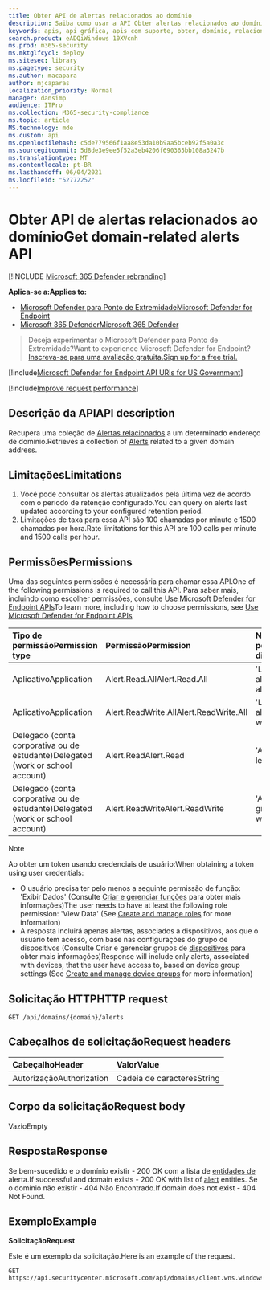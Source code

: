 ```yaml
---
title: Obter API de alertas relacionados ao domínio
description: Saiba como usar a API Obter alertas relacionados ao domínio para recuperar alertas relacionados a um determinado endereço de domínio no Microsoft Defender para Ponto de Extremidade.
keywords: apis, api gráfica, apis com suporte, obter, domínio, relacionados, alertas
search.product: eADQiWindows 10XVcnh
ms.prod: m365-security
ms.mktglfcycl: deploy
ms.sitesec: library
ms.pagetype: security
ms.author: macapara
author: mjcaparas
localization_priority: Normal
manager: dansimp
audience: ITPro
ms.collection: M365-security-compliance
ms.topic: article
MS.technology: mde
ms.custom: api
ms.openlocfilehash: c5de779566f1aa8e53da10b9aa5bceb92f5a0a3c
ms.sourcegitcommit: 5d8de3e9ee5f52a3eb4206f690365bb108a3247b
ms.translationtype: MT
ms.contentlocale: pt-BR
ms.lasthandoff: 06/04/2021
ms.locfileid: "52772252"
---
```

# <a name="get-domain-related-alerts-api"></a><span data-ttu-id="ae2ae-104">Obter API de alertas relacionados ao domínio</span><span class="sxs-lookup"><span data-stu-id="ae2ae-104">Get domain-related alerts API</span></span>

[!INCLUDE [Microsoft 365 Defender rebranding](../../includes/microsoft-defender.md)]

<span data-ttu-id="ae2ae-105">**Aplica-se a:**</span><span class="sxs-lookup"><span data-stu-id="ae2ae-105">**Applies to:**</span></span>
- [<span data-ttu-id="ae2ae-106">Microsoft Defender para Ponto de Extremidade</span><span class="sxs-lookup"><span data-stu-id="ae2ae-106">Microsoft Defender for Endpoint</span></span>](https://go.microsoft.com/fwlink/p/?linkid=2154037)
- [<span data-ttu-id="ae2ae-107">Microsoft 365 Defender</span><span class="sxs-lookup"><span data-stu-id="ae2ae-107">Microsoft 365 Defender</span></span>](https://go.microsoft.com/fwlink/?linkid=2118804)

> <span data-ttu-id="ae2ae-108">Deseja experimentar o Microsoft Defender para Ponto de Extremidade?</span><span class="sxs-lookup"><span data-stu-id="ae2ae-108">Want to experience Microsoft Defender for Endpoint?</span></span> [<span data-ttu-id="ae2ae-109">Inscreva-se para uma avaliação gratuita.</span><span class="sxs-lookup"><span data-stu-id="ae2ae-109">Sign up for a free trial.</span></span>](https://www.microsoft.com/microsoft-365/windows/microsoft-defender-atp?ocid=docs-wdatp-exposedapis-abovefoldlink) 

[!include[Microsoft Defender for Endpoint API URIs for US Government](../../includes/microsoft-defender-api-usgov.md)]

[!include[Improve request performance](../../includes/improve-request-performance.md)]


## <a name="api-description"></a><span data-ttu-id="ae2ae-110">Descrição da API</span><span class="sxs-lookup"><span data-stu-id="ae2ae-110">API description</span></span>
<span data-ttu-id="ae2ae-111">Recupera uma coleção de [Alertas relacionados](alerts.md) a um determinado endereço de domínio.</span><span class="sxs-lookup"><span data-stu-id="ae2ae-111">Retrieves a collection of [Alerts](alerts.md) related to a given domain address.</span></span>


## <a name="limitations"></a><span data-ttu-id="ae2ae-112">Limitações</span><span class="sxs-lookup"><span data-stu-id="ae2ae-112">Limitations</span></span>
1. <span data-ttu-id="ae2ae-113">Você pode consultar os alertas atualizados pela última vez de acordo com o período de retenção configurado.</span><span class="sxs-lookup"><span data-stu-id="ae2ae-113">You can query on alerts last updated according to your configured retention period.</span></span>
2. <span data-ttu-id="ae2ae-114">Limitações de taxa para essa API são 100 chamadas por minuto e 1500 chamadas por hora.</span><span class="sxs-lookup"><span data-stu-id="ae2ae-114">Rate limitations for this API are 100 calls per minute and 1500 calls per hour.</span></span>


## <a name="permissions"></a><span data-ttu-id="ae2ae-115">Permissões</span><span class="sxs-lookup"><span data-stu-id="ae2ae-115">Permissions</span></span>
<span data-ttu-id="ae2ae-116">Uma das seguintes permissões é necessária para chamar essa API.</span><span class="sxs-lookup"><span data-stu-id="ae2ae-116">One of the following permissions is required to call this API.</span></span> <span data-ttu-id="ae2ae-117">Para saber mais, incluindo como escolher permissões, consulte [Use Microsoft Defender for Endpoint APIs](apis-intro.md)</span><span class="sxs-lookup"><span data-stu-id="ae2ae-117">To learn more, including how to choose permissions, see [Use Microsoft Defender for Endpoint APIs](apis-intro.md)</span></span>

<span data-ttu-id="ae2ae-118">Tipo de permissão</span><span class="sxs-lookup"><span data-stu-id="ae2ae-118">Permission type</span></span> |   <span data-ttu-id="ae2ae-119">Permissão</span><span class="sxs-lookup"><span data-stu-id="ae2ae-119">Permission</span></span>  |   <span data-ttu-id="ae2ae-120">Nome de exibição de permissão</span><span class="sxs-lookup"><span data-stu-id="ae2ae-120">Permission display name</span></span>
:---|:---|:---
<span data-ttu-id="ae2ae-121">Aplicativo</span><span class="sxs-lookup"><span data-stu-id="ae2ae-121">Application</span></span> |   <span data-ttu-id="ae2ae-122">Alert.Read.All</span><span class="sxs-lookup"><span data-stu-id="ae2ae-122">Alert.Read.All</span></span> |    <span data-ttu-id="ae2ae-123">'Ler todos os alertas'</span><span class="sxs-lookup"><span data-stu-id="ae2ae-123">'Read all alerts'</span></span>
<span data-ttu-id="ae2ae-124">Aplicativo</span><span class="sxs-lookup"><span data-stu-id="ae2ae-124">Application</span></span> |   <span data-ttu-id="ae2ae-125">Alert.ReadWrite.All</span><span class="sxs-lookup"><span data-stu-id="ae2ae-125">Alert.ReadWrite.All</span></span> |   <span data-ttu-id="ae2ae-126">'Ler e gravar todos os alertas'</span><span class="sxs-lookup"><span data-stu-id="ae2ae-126">'Read and write all alerts'</span></span>
<span data-ttu-id="ae2ae-127">Delegado (conta corporativa ou de estudante)</span><span class="sxs-lookup"><span data-stu-id="ae2ae-127">Delegated (work or school account)</span></span> | <span data-ttu-id="ae2ae-128">Alert.Read</span><span class="sxs-lookup"><span data-stu-id="ae2ae-128">Alert.Read</span></span> | <span data-ttu-id="ae2ae-129">'Alertas de leitura'</span><span class="sxs-lookup"><span data-stu-id="ae2ae-129">'Read alerts'</span></span>
<span data-ttu-id="ae2ae-130">Delegado (conta corporativa ou de estudante)</span><span class="sxs-lookup"><span data-stu-id="ae2ae-130">Delegated (work or school account)</span></span> | <span data-ttu-id="ae2ae-131">Alert.ReadWrite</span><span class="sxs-lookup"><span data-stu-id="ae2ae-131">Alert.ReadWrite</span></span> | <span data-ttu-id="ae2ae-132">'Alertas de leitura e gravação'</span><span class="sxs-lookup"><span data-stu-id="ae2ae-132">'Read and write alerts'</span></span>

>[!Note]
> <span data-ttu-id="ae2ae-133">Ao obter um token usando credenciais de usuário:</span><span class="sxs-lookup"><span data-stu-id="ae2ae-133">When obtaining a token using user credentials:</span></span>
>- <span data-ttu-id="ae2ae-134">O usuário precisa ter pelo menos a seguinte permissão de função: 'Exibir Dados' (Consulte [Criar e gerenciar funções](user-roles.md) para obter mais informações)</span><span class="sxs-lookup"><span data-stu-id="ae2ae-134">The user needs to have at least the following role permission: 'View Data' (See [Create and manage roles](user-roles.md) for more information)</span></span>
>- <span data-ttu-id="ae2ae-135">A resposta incluirá apenas alertas, associados a dispositivos, aos que o usuário tem acesso, com base nas configurações do grupo de dispositivos (Consulte Criar e gerenciar grupos de [dispositivos](machine-groups.md) para obter mais informações)</span><span class="sxs-lookup"><span data-stu-id="ae2ae-135">Response will include only alerts, associated with devices, that the user have access to, based on device group settings (See [Create and manage device groups](machine-groups.md) for more information)</span></span>

## <a name="http-request"></a><span data-ttu-id="ae2ae-136">Solicitação HTTP</span><span class="sxs-lookup"><span data-stu-id="ae2ae-136">HTTP request</span></span>
```http
GET /api/domains/{domain}/alerts
```

## <a name="request-headers"></a><span data-ttu-id="ae2ae-137">Cabeçalhos de solicitação</span><span class="sxs-lookup"><span data-stu-id="ae2ae-137">Request headers</span></span>

| <span data-ttu-id="ae2ae-138">Cabeçalho</span><span class="sxs-lookup"><span data-stu-id="ae2ae-138">Header</span></span>        | <span data-ttu-id="ae2ae-139">Valor</span><span class="sxs-lookup"><span data-stu-id="ae2ae-139">Value</span></span>  |
|:--------------|:-------|
| <span data-ttu-id="ae2ae-140">Autorização</span><span class="sxs-lookup"><span data-stu-id="ae2ae-140">Authorization</span></span> | <span data-ttu-id="ae2ae-141">Cadeia de caracteres</span><span class="sxs-lookup"><span data-stu-id="ae2ae-141">String</span></span> |

## <a name="request-body"></a><span data-ttu-id="ae2ae-142">Corpo da solicitação</span><span class="sxs-lookup"><span data-stu-id="ae2ae-142">Request body</span></span>
<span data-ttu-id="ae2ae-143">Vazio</span><span class="sxs-lookup"><span data-stu-id="ae2ae-143">Empty</span></span>

## <a name="response"></a><span data-ttu-id="ae2ae-144">Resposta</span><span class="sxs-lookup"><span data-stu-id="ae2ae-144">Response</span></span>
<span data-ttu-id="ae2ae-145">Se bem-sucedido e o domínio existir - 200 OK com a lista de [entidades de](alerts.md) alerta.</span><span class="sxs-lookup"><span data-stu-id="ae2ae-145">If successful and domain exists - 200 OK with list of [alert](alerts.md) entities.</span></span> <span data-ttu-id="ae2ae-146">Se o domínio não existir - 404 Não Encontrado.</span><span class="sxs-lookup"><span data-stu-id="ae2ae-146">If domain does not exist - 404 Not Found.</span></span>


## <a name="example"></a><span data-ttu-id="ae2ae-147">Exemplo</span><span class="sxs-lookup"><span data-stu-id="ae2ae-147">Example</span></span>

<span data-ttu-id="ae2ae-148">**Solicitação**</span><span class="sxs-lookup"><span data-stu-id="ae2ae-148">**Request**</span></span>

<span data-ttu-id="ae2ae-149">Este é um exemplo da solicitação.</span><span class="sxs-lookup"><span data-stu-id="ae2ae-149">Here is an example of the request.</span></span>

```http
GET https://api.securitycenter.microsoft.com/api/domains/client.wns.windows.com/alerts
```
